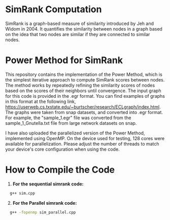 # SimRank Computation
SimRank is a graph-based measure of similarity introduced by Jeh and Widom in 2004. It quantifies the similarity between nodes in a graph based on the idea that two nodes are similar if they are connected to similar nodes.

# Power Method for SimRank
This repository contains the implementation of the Power Method, which is the simplest iterative approach to compute SimRank scores between nodes. The method works by repeatedly refining the similarity scores of nodes based on the scores of their neighbors until convergence. 
The input graph for this code is provided in the .egr format. You can find examples of graphs in this format at the following link, https://userweb.cs.txstate.edu/~burtscher/research/ECLgraph/index.html. The graphs were taken from snap datasets, and converted into .egr format. For example, the "sample_1.egr" file was converted from the sample_1_Gnutella.txt file from large network datasets on snap.

I have also uploaded the parallelized version of the Power Method, implemented using OpenMP. On the device used for testing, 128 cores were available for parallelization. Please adjust the number of threads to match your device's core configuration when using the code.

# How to Compile the Code

1. **For the sequential simrank code:**
  ``` bash
    g++ sim.cpp
  ```

2. **For the Parallel simrank code:**
  ``` bash
    g++ -fopenmp sim_parallel.cpp
  ```
